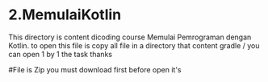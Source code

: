 # 2.MemulaiKotlin
This directory is content dicoding course Memulai Pemrograman dengan Kotlin. to open this file is copy all file in a directory that content gradle / you can open 1 by 1 the task thanks

#File is Zip
you must download first before open it's
